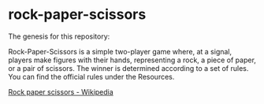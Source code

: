 # rock-paper-scissors
The genesis for this repository:

Rock-Paper-Scissors is a simple two-player game where, at a signal, players make figures with their hands, representing a rock, a piece of paper, or a pair of scissors. The winner is determined according to a set of rules. You can find the official rules under the Resources.

[Rock paper scissors - Wikipedia](https://en.wikipedia.org/wiki/Rock_paper_scissors)
